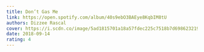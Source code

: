 ```yaml
---
title: Don’t Gas Me
link: https://open.spotify.com/album/40s9ebO3BAEye8KqbIM8tU
authors: Dizzee Rascal
cover: https://i.scdn.co/image/5ad1815701a18a57fdec225c7518b7d698623219
date: 2018-09-14
rating: 4
---
```


